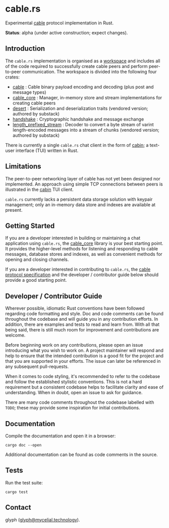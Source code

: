# cable.rs

Experimental [cable](https://github.com/cabal-club/cable) protocol implementation in Rust.

**Status**: alpha (under active construction; expect changes).

## Introduction

The `cable.rs` implementation is organised as a [workspace](https://doc.rust-lang.org/book/ch14-03-cargo-workspaces.html) and includes all of the code required to successfully create cable peers and perform peer-to-peer communication. The workspace is divided into the following four crates:

- [cable](cable/) : Cable binary payload encoding and decoding (plus post and message types)
- [cable_core](cable_core/) : Manager, in-memory store and stream implementations for creating cable peers
- [desert](desert/) : Serialization and deserialization traits (vendored version; authored by substack)
- [handshake](handshake/) : Cryptographic handshake and message exchange
- [length_prefixed_stream](length_prefixed_stream/) : Decoder to convert a byte stream of varint length-encoded messages into a stream of chunks (vendored version; authored by substack)

There is currently a single `cable.rs` chat client in the form of [cabin](https://github.com/cabal-club/cabin); a text-user interface (TUI) written in Rust.

## Limitations

The peer-to-peer networking layer of cable has not yet been designed nor implemented. An approach using simple TCP connections between peers is illustrated in the [cabin](https://github.com/cabal-club/cabin) TUI client.

`cable.rs` currently lacks a persistent data storage solution with keypair management; only an in-memory data store and indexes are available at present.

## Getting Started

If you are a developer interested in building or maintaining a chat application using `cable.rs`, the [cable_core](cable_core/) library is your best starting point. It provides the higher-level methods for listening and responding to cable messages, database stores and indexes, as well as convenient methods for opening and closing channels.

If you are a developer interested in contributing to `cable.rs`, the [cable protocol specification](https://github.com/cabal-club/cable) and the developer / contributor guide below should provide a good starting point.

## Developer / Contributor Guide

Wherever possible, idiomatic Rust conventions have been followed regarding code formatting and style. Doc and code comments can be found throughout the codebase and will guide you in any contribution efforts. In addition, there are examples and tests to read and learn from. With all that being said, there is still much room for improvement and contributions are welcome.

Before beginning work on any contributions, please open an issue introducing what you wish to work on. A project maintainer will respond and help to ensure that the intended contribution is a good fit for the project and that you are supported in your efforts. The issue can later be referenced in any subsequent pull-requests.

When it comes to code styling, it's recommended to refer to the codebase and follow the established stylistic conventions. This is not a hard requirement but a consistent codebase helps to facilitate clarity and ease of understanding. When in doubt, open an issue to ask for guidance.

There are many code comments throughout the codebase labelled with `TODO`; these may provide some inspiration for initial contributions.

## Documentation

Compile the documentation and open it in a browser:

`cargo doc --open`

Additional documentation can be found as code comments in the source.

## Tests

Run the test suite:

`cargo test`

## Contact

glyph (glyph@mycelial.technology).
